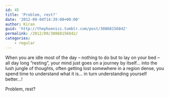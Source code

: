 ```yaml
---
id: 45
title: 'Problem, rest?'
date: '2012-09-04T14:39:00+00:00'
author: Kiran
guid: 'http://thephoenics.tumblr.com/post/30868156842'
permalink: /2012/09/30868156842/
categories:
    - regular
---
```


When you are idle most of the day – nothing to do but to lay on your bed – all day long “resting”, your mind just goes on a journey by itself… into the lush jungle of thoughts, often getting lost somewhere in a region dense, you spend time to understand what it is… in turn understanding yourself better…!

Problem, rest?